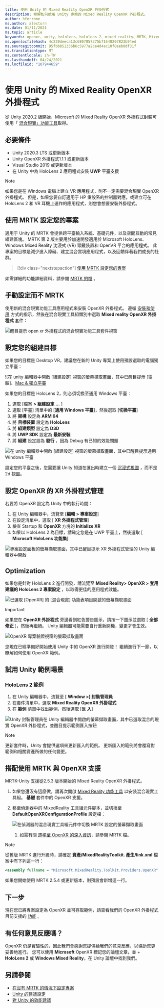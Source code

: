 ```yaml
---
title: 使用 Unity 的 Mixed Reality OpenXR 外掛程式
description: 瞭解如何啟用 Unity 專案的 Mixed Reality OpenXR 外掛程式。
author: hferrone
ms.author: alexturn
ms.date: 01/11/2021
ms.topic: article
keywords: openxr、unity、hololens、hololens 2、mixed reality、MRTK、Mixed Reality 工具組、增強的現實、虛擬實境、混合現實耳機、學習、教學課程、快速入門
ms.openlocfilehash: 4c220deeca13c6807857375b71640207823b94ed
ms.sourcegitcommit: 95fbb851336b6c5977a2ce4d4ac10f0eeb0df31f
ms.translationtype: MT
ms.contentlocale: zh-TW
ms.lasthandoff: 04/24/2021
ms.locfileid: "107944659"
---
```

# <a name="using-the-mixed-reality-openxr-plugin-for-unity"></a>使用 Unity 的 Mixed Reality OpenXR 外掛程式

從 Unity 2020.2 版開始，Microsoft 的 Mixed Reality OpenXR 外掛程式封裝可使用「 [混合現實」功能工具](welcome-to-mr-feature-tool.md)取得。

## <a name="prerequisites"></a>必要條件

* Unity 2020.3 LTS 或更新版本
* Unity OpenXR 外掛程式1.1.1 或更新版本
* Visual Studio 2019 或更新版本
* 在 Unity 中為 HoloLens 2 應用程式安裝 **UWP** 平臺支援

> [!NOTE]
> 如果您是在 Windows 電腦上建立 VR 應用程式，則不一定需要混合現實 OpenXR 外掛程式。 但是，如果您要自訂適用于 HP 重設系的控制器對應，或建立可在 HoloLens 2 和 VR 耳機上運作的應用程式，則您會想要安裝外掛程式。

## <a name="setting-up-your-project-with-mrtk"></a>使用 MRTK 設定您的專案

適用于 Unity 的 MRTK 會提供跨平臺輸入系統、基礎元件，以及空間互動的常見組建區塊。 MRTK 第 2 版主要用於加速開發適用於 Microsoft HoloLens、Windows Mixed Reality 沈浸式 (VR) 頭戴裝置和 OpenVR 平台的應用程式。 此專案的目標是減少進入障礙、建立混合實境應用程式，以及回饋伴著我們成長的社群。

> [!div class="nextstepaction"]
> [使用 MRTK 設定您的專案](https://docs.microsoft.com/windows/mixed-reality/develop/unity/tutorials/mr-learning-base-02?tabs=openxr)

如需詳細的功能詳細資料，請參閱 [MRTK 的檔](/windows/mixed-reality/mrtk-unity) 。

## <a name="manual-setup-without-mrtk"></a>手動設定而不 MRTK

使用新的混合現實功能工具應用程式來安裝 OpenXR 外掛程式。 遵循 [安裝和使用](welcome-to-mr-feature-tool.md) 方式的指示，然後在混合現實工具組類別中選取 **Mixed reality OpenXR 外掛程式** 套件：

![醒目提示 open xr 外掛程式的混合現實功能工具套件視窗](images/feature-tool-openxr.png)

## <a name="setting-your-build-target"></a>設定您的組建目標

如果您的目標是 Desktop VR，建議您在新的 Unity 專案上使用預設選取的電腦獨立平臺：

![在 unity 編輯器中開啟 [組建設定] 視窗的螢幕擷取畫面，其中已醒目提示 [電腦]、[Mac & 獨立平臺](images/wmr-config-img-3.png)

如果您的目標是 HoloLens 2，則必須切換至通用 Windows 平臺：

1.  選取 [檔案 **> 組建設定 ...** ]
2.  選取 [平臺] 清單中的 [**通用 Windows 平臺**]，然後選取 [**切換平臺**]
3.  將 **架構** 設定為 **ARM 64**
4.  將 **目標裝置** 設定為 **HoloLens**
5.  將 **組建類型** 設定為 **D3D**
6.  將 **UWP SDK** 設定為 **最新安裝**
7.  將 **組建** 設定設為 **發行** ，因為 Debug 有已知的效能問題

![在 unity 編輯器中開啟 [組建設定] 視窗的螢幕擷取畫面，其中已醒目提示通用 Windows 平臺](images/wmr-config-img-4.png)

設定您的平臺之後，您需要讓 Unity 知道在匯出時建立一個 [沉浸式視圖](../../design/app-views.md) ，而不是2d 視圖。

## <a name="configuring-xr-plugin-management-for-openxr"></a>設定 OpenXR 的 XR 外掛程式管理

若要將 OpenXR 設定為 Unity 中的執行時間：

1. 在 Unity 編輯器中，流覽至 [**編輯 > 專案設定**]
2. 在設定清單中，選取 [ **XR 外掛程式管理**]
3. 檢查 Startup 和 **OpenXR** 方塊的 **Initialize XR**
4. 如果以 HoloLens 2 為目標，請確定您是在 UWP 平臺上，然後選取 [ **Microsoft HoloLens 功能集**]

![專案設定面板的螢幕擷取畫面，其中已醒目提示 XR 外掛程式管理的 Unity 編輯器中開啟](images/openxr-img-05.png)

## <a name="optimization"></a>Optimization

如果您是針對 HoloLens 2 進行開發，請流覽至 **Mixed Reality> OpenXR > 套用建議的 HoloLens 2 專案設定** ，以取得更佳的應用程式效能。

![已選取 [OpenXR] 的 [混合現實] 功能表項目開啟的螢幕擷取畫面](images/openxr-img-08.png)

> [!IMPORTANT]
> 如果您在 **OpenXR 外掛程式** 旁邊看到紅色警告圖示，請按一下圖示並選取 [ **全部修正** ]，然後再繼續。 Unity 編輯器可能需要自行重新開機，變更才會生效。

![OpenXR 專案驗證視窗的螢幕擷取畫面](images/openxr-img-06.png)

您現在已經準備好開始使用 Unity 中的 OpenXR 進行開發！  繼續進行下一節，以瞭解如何使用 OpenXR 範例。

## <a name="try-out-the-unity-sample-scenes"></a>試用 Unity 範例場景

### <a name="hololens-2-samples"></a>HoloLens 2 範例

1. 在 Unity 編輯器中，流覽至 [ **Window >] 封裝管理員**
2. 在套件清單中，選取 **Mixed Reality OpenXR 外掛程式**
3. 在 **範例** 清單中找出範例，然後選取 [匯 **入**]

![Unity 封裝管理員在 Unity 編輯器中開啟的螢幕擷取畫面，其中已選取混合的現實 OpenXR 外掛程式，並醒目提示範例匯入按鈕](images/openxr-img-03.png)

<!-- ### For all other OpenXR samples

1. In the Unity Editor, navigate to **Window > Package Manager**
2. In the list of packages, select **OpenXR Plugin**
3. Locate the sample in the **Samples** list and select **Import**

![Screenshot of Unity Package Manager open in Unity editor with OpenXR Plugin selected and samples import button highlighted](images/openxr-img-10.png) -->

> [!NOTE]
> 更新套件時，Unity 會提供選項來更新匯入的範例。  更新匯入的範例將會覆寫對範例和相關資產所做的任何變更。

## <a name="using-mrtk-with-openxr-support"></a>搭配使用 MRTK 與 OpenXR 支援

MRTK-Unity 支援從2.5.3 版本開始的 Mixed Reality OpenXR 外掛程式。

1. 如果您還沒有這麼做，請再次開啟 [Mixed Reality 功能工具](welcome-to-mr-feature-tool.md) 以安裝混合現實工具組。 **基礎** 套件中的 OpenXR 支援。
2. 移至偵測器中的 MixedReality 工具組元件腳本，並切換至 **DefaultOpenXRConfigurationProfile** 設定檔：

    ![在偵測器的混合現實工具組元件中切換 MRTK 設定的螢幕擷取畫面](images/openxr-img-11.png)

    1. 如需有關 [遷移至 OpenXR 的深入資訊](/windows/mixed-reality/mrtk-unity/configuration/getting-started-with-mrtk-and-xrsdk#configuring-mrtk-for-the-xr-sdk-pipeline)，請參閱 MRTK 檔。

> [!NOTE]
> 從舊版 MRTK 進行升級時，請確定 **資產/MixedRealityToolkit. 產生/link.xml** 檔案中有下列這一行：
>
> ```xml
> <assembly fullname = "Microsoft.MixedReality.Toolkit.Providers.OpenXR" preserve="all"/>
> ```
>
> 如果您開始使用 MRTK 2.5.4 或更新版本，則預設會新增這一行。

## <a name="next-steps"></a>下一步

現在您已將專案設定為 OpenXR 並可存取範例，請查看我們的 OpenXR 外掛程式目前支援的 [功能](openxr-supported-features.md) 。

## <a name="have-feedback"></a>有任何意見反應嗎？

OpenXR 仍是實驗性的，因此我們會感謝您提供給我們的意見反應，以協助您更妥善地進行。 您可以使用 **Microsoft** OpenXR 標記您的論壇文章，並 [](https://aka.ms/unityforums)  +   **HoloLens 2** 或 **Windows Mixed Reality**，在 Unity 論壇中找到我們。

## <a name="see-also"></a>另請參閱

* [在沒有 MRTK 的情況下設定專案](configure-unity-project.md)
* [Unity 的建議設定](recommended-settings-for-unity.md)
* [對 Unity 的效能建議](performance-recommendations-for-unity.md#how-to-profile-with-unity)

